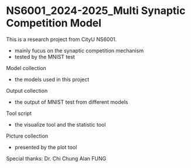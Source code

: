 # NS6001_2024-2025_Multi Synaptic Competition Model
This is a research project from CityU NS6001.
  - mainly fucus on the synaptic competition mechanism
  - tested by the MNIST test

Model collection
  - the models used in this project

Output collection
  - the output of MNIST test from different models

Tool script
  - the visualize tool and the statistic tool

Picture collection
  - presented by the plot tool

Special thanks: Dr. Chi Chung Alan FUNG
